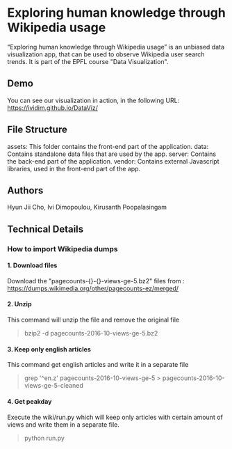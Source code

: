 
# Exploring human knowledge through Wikipedia usage
“Exploring human knowledge through Wikipedia usage” is an unbiased data visualization app, that can be used to observe Wikipedia user search trends. It is part of the EPFL course "Data Visualization".

## Demo 
You can see our visualization in action, in the following URL: https://ividim.github.io/DataViz/

## File Structure

assets: This folder contains the front-end part of the application.
data: Contains standalone data files that are used by the app.
server: Contains the back-end part of the application.
vendor: Contains external Javascript libraries, used in the front-end part of the app.

## Authors
Hyun Jii Cho, Ivi Dimopoulou, Kirusanth Poopalasingam

## Technical Details
### How to import Wikipedia dumps
#### 1. Download files
Download the "pagecounts-{}-{}-views-ge-5.bz2" files from :
https://dumps.wikimedia.org/other/pagecounts-ez/merged/

#### 2. Unzip
This command will unzip the file and remove the original file
> bzip2 -d pagecounts-2016-10-views-ge-5.bz2

#### 3. Keep only english articles

This command get english articles and write it in a separate file
> grep '^en\.z' pagecounts-2016-10-views-ge-5 >  pagecounts-2016-10-views-ge-5-cleaned

#### 4. Get peakday
Execute the wiki/run.py which will keep only articles with certain amount of views and write them in a separate file.
> python run.py


